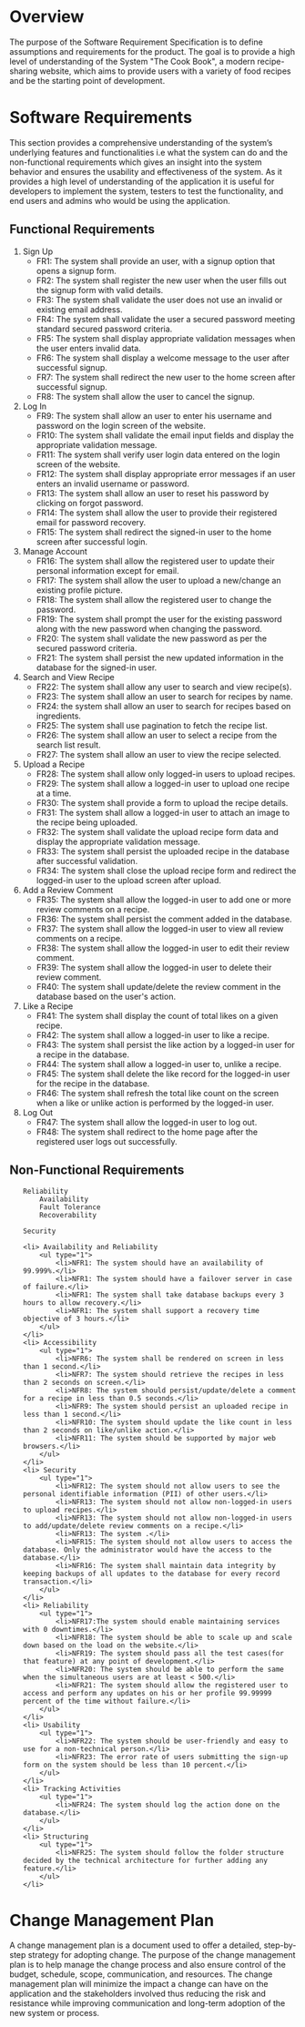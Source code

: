 # Overview

The purpose of the Software Requirement Specification is to define assumptions and requirements for the product. The goal is to provide a high level of understanding of the System "The Cook Book", a modern recipe-sharing website, which aims to provide users with a variety of food recipes and be the starting point of development. 

# Software Requirements

This section provides a comprehensive understanding of the system’s underlying features and functionalities i.e what the system can do and the non-functional requirements which gives an insight into the system behavior and ensures the usability and effectiveness of the system. As it provides a high level of understanding of the application it is useful for developers to implement the system, testers to test the functionality, and end users and admins who would be using the application.

## Functional Requirements
<ol type="1">
    <li> Sign Up
        <ul type="1">
            <li>FR1: The system shall provide an user, with a signup option that opens a signup form.</li>
            <li>FR2: The system shall register the new user when the user fills out the signup form with valid details.</li>
            <li>FR3: The system shall validate the user does not use an invalid or existing email address.</li>
            <li>FR4: The system shall validate the user a secured password meeting standard secured password criteria.</li>
            <li>FR5: The system shall display appropriate validation messages when the user enters invalid data.</li>
            <li>FR6: The system shall display a welcome message to the user after successful signup.</li>
            <li>FR7: The system shall redirect the new user to the home screen after successful signup.</li>
            <li>FR8: The system shall allow the user to cancel the signup.</li>
        </ul>
    </li>
    <li> Log In
        <ul type="1">
            <li>FR9: The system shall allow an user to enter his username and password on the login screen of the website.</li>
            <li>FR10: The system shall validate the email input fields and display the appropriate validation message.</li>
            <li>FR11: The system shall verify user login data entered on the login screen of the website.</li>
            <li>FR12: The system shall display appropriate error messages if an user enters an invalid username or password.</li>
            <li>FR13: The system shall allow an user to reset his password by clicking on forgot password.</li>
            <li>FR14: The system shall allow the user to provide their registered email for password recovery.</li>
            <li>FR15: The system shall redirect the signed-in user to the home screen after successful login.</li>
        </ul>
    </li>
    <li> Manage Account
        <ul type="1">
            <li>FR16: The system shall allow the registered user to update their personal information except for email.</li>
            <li>FR17: The system shall allow the user to upload a new/change an existing profile picture.</li>
            <li>FR18: The system shall allow the registered user to change the password.</li>
            <li>FR19: The system shall prompt the user for the existing password along with the new password when changing the password.</li>
            <li>FR20: The system shall validate the new password as per the secured password criteria.</li>
            <li>FR21: The system shall persist the new updated information in the database for the signed-in user.</li>
        </ul>
    </li>
    <li> Search and View Recipe
        <ul type="1">
            <li>FR22: The system shall allow any user to search and view recipe(s).</li>
            <li>FR23: The system shall allow an user to search for recipes by name.</li>
            <li>FR24: the system shall allow an user to search for recipes based on ingredients.</li>
            <li>FR25: The system shall use pagination to fetch the recipe list.</li>
            <li>FR26: The system shall allow an user to select a recipe from the search list result.</li>
            <li>FR27: The system shall allow an user to view the recipe selected.</li>
        </ul>
    </li>
    <li> Upload a Recipe
        <ul type="1">
            <li>FR28: The system shall allow only logged-in users to upload recipes.</li>
            <li>FR29: The system shall allow a logged-in user to upload one recipe at a time.</li>
            <li>FR30: The system shall provide a form to upload the recipe details.</li>
            <li>FR31: The system shall allow a logged-in user to attach an image to the recipe being uploaded.</li>
            <li>FR32: The system shall validate the upload recipe form data and display the appropriate validation message.</li>
            <li>FR33: The system shall persist the uploaded recipe in the database after successful validation.</li>
            <li>FR34: The system shall close the upload recipe form and redirect the logged-in user to the upload screen after upload.</li>
        </ul>
    </li>
    <li> Add a Review Comment
        <ul type="1">
            <li>FR35: The system shall allow the logged-in user to add one or more review comments on a recipe.</li>
            <li>FR36: The system shall persist the comment added in the database.</li>
            <li>FR37: The system shall allow the logged-in user to view all review comments on a recipe.</li>
            <li>FR38: The system shall allow the logged-in user to edit their review comment.</li>
            <li>FR39: The system shall allow the logged-in user to delete their review comment.</li>
            <li>FR40: The system shall update/delete the review comment in the database based on the user's action.</li>
        </ul>
    </li>
    <li> Like a Recipe
        <ul type="1">
            <li>FR41: The system shall display the count of total likes on a given recipe.</li>
            <li>FR42: The system shall allow a logged-in user to like a recipe.</li>
            <li>FR43: The system shall persist the like action by a logged-in user for a recipe in the database.</li>
            <li>FR44: The system shall allow a logged-in user to, unlike a recipe.</li>
            <li>FR45: The system shall delete the like record for the logged-in user for the recipe in the database.</li>
            <li>FR46: The system shall refresh the total like count on the screen when a like or unlike action is performed by the logged-in user.</li>
        </ul>
    </li>
    <li> Log Out
        <ul type="1">
            <li>FR47: The system shall allow the logged-in user to log out.</li>
            <li>FR48: The system shall redirect to the home page after the registered user logs out successfully.</li>
        </ul>
    </li>
</ol>

## Non-Functional Requirements
<ol type="2">
    
    Reliability
        Availability
        Fault Tolerance
        Recoverability
    
    Security
    
    <li> Availability and Reliability
        <ul type="1">
            <li>NFR1: The system should have an availability of 99.999%.</li>
            <li>NFR1: The system should have a failover server in case of failure.</li>
            <li>NFR1: The system shall take database backups every 3 hours to allow recovery.</li>
            <li>NFR1: The system shall support a recovery time objective of 3 hours.</li>
        </ul>
    </li>
    <li> Accessibility
        <ul type="1">
            <li>NFR6: The system shall be rendered on screen in less than 1 second.</li>
            <li>NFR7: The system should retrieve the recipes in less than 2 seconds on screen.</li>
            <li>NFR8: The system should persist/update/delete a comment for a recipe in less than 0.5 seconds.</li>
            <li>NFR9: The system should persist an uploaded recipe in less than 1 second.</li>
            <li>NFR10: The system should update the like count in less than 2 seconds on like/unlike action.</li>
            <li>NFR11: The system should be supported by major web browsers.</li>
        </ul>
    </li>
    <li> Security
        <ul type="1">
            <li>NFR12: The system should not allow users to see the personal identifiable information (PII) of other users.</li>
            <li>NFR13: The system should not allow non-logged-in users to upload recipes.</li>
            <li>NFR13: The system should not allow non-logged-in users to add/update/delete review comments on a recipe.</li>
            <li>NFR13: The system .</li>
            <li>NFR15: The system should not allow users to access the database. Only the administrator would have the access to the database.</li>
            <li>NFR16: The system shall maintain data integrity by keeping backups of all updates to the database for every record transaction.</li>
        </ul>
    </li>
    <li> Reliability
        <ul type="1">
            <li>NFR17:The system should enable maintaining services with 0 downtimes.</li>
            <li>NFR18: The system should be able to scale up and scale down based on the load on the website.</li>
            <li>NFR19: The system should pass all the test cases(for that feature) at any point of development.</li>
            <li>NFR20: The system should be able to perform the same when the simultaneous users are at least < 500.</li>
            <li>NFR21: The system should allow the registered user to access and perform any updates on his or her profile 99.99999 percent of the time without failure.</li>
        </ul>
    </li>
    <li> Usability
        <ul type="1">
            <li>NFR22: The system should be user-friendly and easy to use for a non-technical person.</li>
            <li>NFR23: The error rate of users submitting the sign-up form on the system should be less than 10 percent.</li>
        </ul>
    </li>
    <li> Tracking Activities
        <ul type="1">
            <li>NFR24: The system should log the action done on the database.</li>
        </ul>
    </li>
    <li> Structuring
        <ul type="1">
            <li>NFR25: The system should follow the folder structure decided by the technical architecture for further adding any feature.</li>
        </ul>
    </li>
</ol>

# Change Management Plan

A change management plan is a document used to offer a detailed, step-by-step strategy for adopting change. The purpose of the change management plan is to help manage the change process and also ensure control of the budget, schedule, scope, communication, and resources. The change management plan will minimize the impact a change can have on the application and the stakeholders involved thus reducing the risk and resistance while improving communication and long-term adoption of the new system or process.
